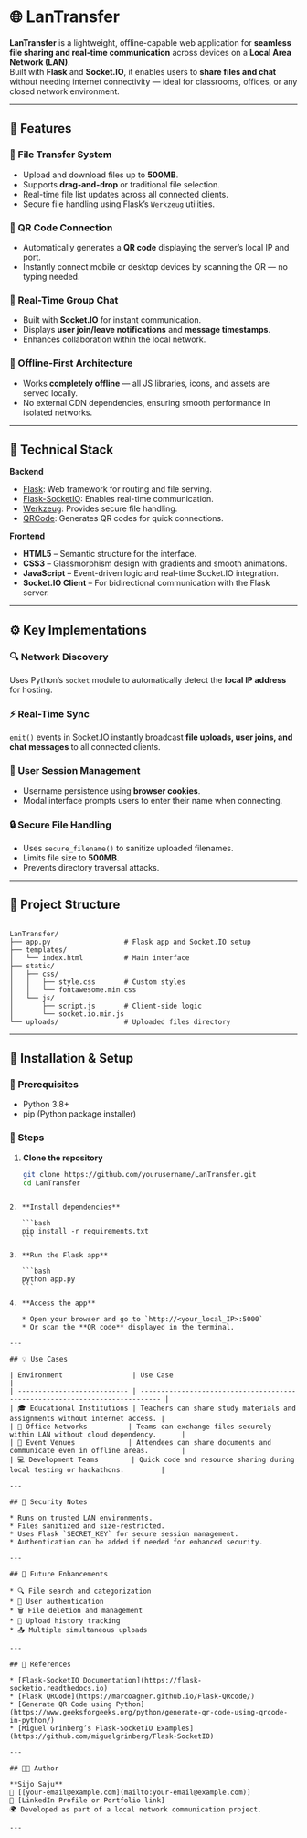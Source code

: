 # 🌐 LanTransfer

**LanTransfer** is a lightweight, offline-capable web application for **seamless file sharing and real-time communication** across devices on a **Local Area Network (LAN)**.  
Built with **Flask** and **Socket.IO**, it enables users to **share files and chat** without needing internet connectivity — ideal for classrooms, offices, or any closed network environment.

---

## 🚀 Features

### 📂 File Transfer System
- Upload and download files up to **500MB**.
- Supports **drag-and-drop** or traditional file selection.
- Real-time file list updates across all connected clients.
- Secure file handling using Flask’s `Werkzeug` utilities.

### 📱 QR Code Connection
- Automatically generates a **QR code** displaying the server’s local IP and port.
- Instantly connect mobile or desktop devices by scanning the QR — no typing needed.

### 💬 Real-Time Group Chat
- Built with **Socket.IO** for instant communication.
- Displays **user join/leave notifications** and **message timestamps**.
- Enhances collaboration within the local network.

### 📴 Offline-First Architecture
- Works **completely offline** — all JS libraries, icons, and assets are served locally.
- No external CDN dependencies, ensuring smooth performance in isolated networks.

---

## 🧠 Technical Stack

**Backend**
- [Flask](https://flask.palletsprojects.com): Web framework for routing and file serving.  
- [Flask-SocketIO](https://flask-socketio.readthedocs.io): Enables real-time communication.  
- [Werkzeug](https://werkzeug.palletsprojects.com): Provides secure file handling.  
- [QRCode](https://marcoagner.github.io/Flask-QRcode/): Generates QR codes for quick connections.  

**Frontend**
- **HTML5** – Semantic structure for the interface.  
- **CSS3** – Glassmorphism design with gradients and smooth animations.  
- **JavaScript** – Event-driven logic and real-time Socket.IO integration.  
- **Socket.IO Client** – For bidirectional communication with the Flask server.  

---

## ⚙️ Key Implementations

### 🔍 Network Discovery
Uses Python’s `socket` module to automatically detect the **local IP address** for hosting.

### ⚡ Real-Time Sync
`emit()` events in Socket.IO instantly broadcast **file uploads, user joins, and chat messages** to all connected clients.

### 👤 User Session Management
- Username persistence using **browser cookies**.  
- Modal interface prompts users to enter their name when connecting.

### 🔒 Secure File Handling
- Uses `secure_filename()` to sanitize uploaded filenames.  
- Limits file size to **500MB**.  
- Prevents directory traversal attacks.

---

## 📁 Project Structure

```

LanTransfer/
├── app.py                  # Flask app and Socket.IO setup
├── templates/
│   └── index.html          # Main interface
├── static/
│   ├── css/
│   │   ├── style.css       # Custom styles
│   │   └── fontawesome.min.css
│   └── js/
│       ├── script.js       # Client-side logic
│       └── socket.io.min.js
└── uploads/                # Uploaded files directory

````

---

## 🧰 Installation & Setup

### 🔹 Prerequisites
- Python 3.8+
- pip (Python package installer)

### 🔹 Steps

1. **Clone the repository**
   ```bash
   git clone https://github.com/yourusername/LanTransfer.git
   cd LanTransfer
````

2. **Install dependencies**

   ```bash
   pip install -r requirements.txt
   ```

3. **Run the Flask app**

   ```bash
   python app.py
   ```

4. **Access the app**

   * Open your browser and go to `http://<your_local_IP>:5000`
   * Or scan the **QR code** displayed in the terminal.

---

## 💡 Use Cases

| Environment                 | Use Case                                                                    |
| --------------------------- | --------------------------------------------------------------------------- |
| 🎓 Educational Institutions | Teachers can share study materials and assignments without internet access. |
| 🏢 Office Networks          | Teams can exchange files securely within LAN without cloud dependency.      |
| 🎪 Event Venues             | Attendees can share documents and communicate even in offline areas.        |
| 💻 Development Teams        | Quick code and resource sharing during local testing or hackathons.         |

---

## 🔐 Security Notes

* Runs on trusted LAN environments.
* Files sanitized and size-restricted.
* Uses Flask `SECRET_KEY` for secure session management.
* Authentication can be added if needed for enhanced security.

---

## 🧩 Future Enhancements

* 🔍 File search and categorization
* 🔐 User authentication
* 🗑️ File deletion and management
* 📜 Upload history tracking
* 📤 Multiple simultaneous uploads

---

## 🧾 References

* [Flask-SocketIO Documentation](https://flask-socketio.readthedocs.io)
* [Flask QRCode](https://marcoagner.github.io/Flask-QRcode/)
* [Generate QR Code using Python](https://www.geeksforgeeks.org/python/generate-qr-code-using-qrcode-in-python/)
* [Miguel Grinberg’s Flask-SocketIO Examples](https://github.com/miguelgrinberg/Flask-SocketIO)

---

## 👨‍💻 Author

**Sijo Saju**
📧 [[your-email@example.com](mailto:your-email@example.com)]
💼 [LinkedIn Profile or Portfolio link]
🌍 Developed as part of a local network communication project.

---